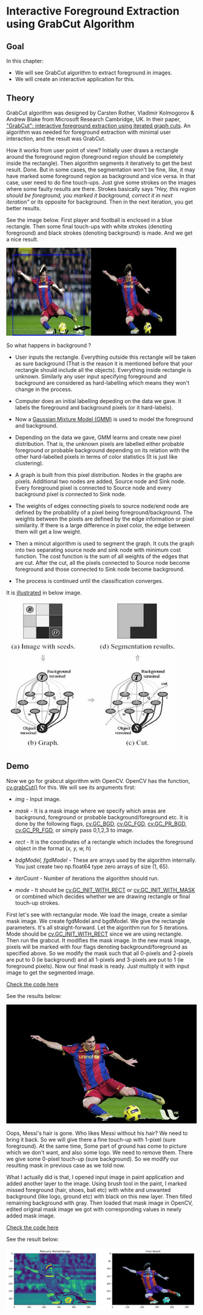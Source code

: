 # Interactive Foreground Extraction using GrabCut Algorithm 

## Goal

In this chapter:

- We will see GrabCut algorithm to extract foreground in images.
- We will create an interactive application for this.

## Theory

GrabCut algorithm was designed by Carsten Rother, Vladimir Kolmogorov & Andrew Blake from Microsoft Research Cambridge, UK. In their paper, ["GrabCut": interactive foreground extraction using iterated graph cuts](https://dl.acm.org/citation.cfm?id=1015720). An algorithm was needed for foreground extraction with minimal user interaction, and the result was GrabCut.

How it works from user point of view? Initially user draws a rectangle around the foreground region (foreground region should be completely inside the rectangle). Then algorithm segments it iteratively to get the best result. Done. But in some cases, the segmentation won't be fine, like, it may have marked some foreground region as background and vice versa. In that case, user need to do fine touch-ups. Just give some strokes on the images where some faulty results are there. Strokes basically says _"Hey, this region should be foreground, you marked it background, correct it in next iteration"_ or its opposite for background. Then in the next iteration, you get better results.

See the image below. First player and football is enclosed in a blue rectangle. Then some final touch-ups with white strokes (denoting foreground) and black strokes (denoting background) is made. And we get a nice result.

![grabcut-example](source/grabcut-example.jpg)

So what happens in background ?

- User inputs the rectangle. Everything outside this rectangle will be taken as sure background (That is the reason it is mentioned before that your rectangle should include all the objects). Everything inside rectangle is unknown. Similarly any user input specifying foreground and background are considered as hard-labelling which means they won't change in the process.

- Computer does an initial labelling depeding on the data we gave. It labels the foreground and background pixels (or it hard-labels).

- Now a [Gaussian Mixture Model (GMM)](https://jakevdp.github.io/PythonDataScienceHandbook/05.12-gaussian-mixtures.html) is used to model the foreground and background.

- Depending on the data we gave, GMM learns and create new pixel distribution. That is, the unknown pixels are labelled either probable foreground or probable background depending on its relation with the other hard-labelled pixels in terms of color statistics (It is just like clustering).

- A graph is built from this pixel distribution. Nodes in the graphs are pixels. Additional two nodes are added, Source node and Sink node. Every foreground pixel is connected to Source node and every background pixel is connected to Sink node.

- The weights of edges connecting pixels to source node/end node are defined by the probability of a pixel being foreground/background. The weights between the pixels are defined by the edge information or pixel similarity. If there is a large difference in pixel color, the edge between them will get a low weight.

- Then a mincut algorithm is used to segment the graph. It cuts the graph into two separating source node and sink node with minimum cost function. The cost function is the sum of all weights of the edges that are cut. After the cut, all the pixels connected to Source node become foreground and those connected to Sink node become background.

- The process is continued until the classification converges.

It is [illustrated](http://www.cs.ru.ac.za/research/g02m1682/) in below image.

![grabcut-scheme](source/grabcut-scheme.jpg)

## Demo

Now we go for grabcut algorithm with OpenCV. OpenCV has the function, [cv.grabCut()](https://docs.opencv.org/3.4.1/d7/d1b/group__imgproc__misc.html#ga909c1dda50efcbeaa3ce126be862b37f) for this. We will see its arguments first:

- _img_ - Input image.

- _mask_ - It is a mask image where we specify which areas are background, foreground or probable background/foreground etc. It is done by the following flags, [cv.GC_BGD][link-1], [cv.GC_FGD][link-1], [cv.GC_PR_BGD][link-1], [cv.GC_PR_FGD][link-1], or simply pass 0,1,2,3 to image.

[link-1]:https://docs.opencv.org/3.4.1/d7/d1b/group__imgproc__misc.html#ggad43d3e4208d3cf025d8304156b02ba38a889f1ce109543e8aed80a7abbc6dcb39

- _rect_ - It is the coordinates of a rectangle which includes the foreground object in the format (_x, y, w, h_)

- _bdgModel, fgdModel_ - These are arrays used by the algorithm internally. You just create two np.float64 type zero arrays of size (1, 65).

- _iterCount_ - Number of iterations the algorithm should run.

- _mode_ - It should be [cv.GC_INIT_WITH_RECT][link-2] or [cv.GC_INIT_WITH_MASK][link-2] or combined which decides whether we are drawing rectangle or final touch-up strokes.

[link-2]: https://docs.opencv.org/3.4.1/d7/d1b/group__imgproc__misc.html#ggaf8b5832ba85e59fc7a98a2afd034e558a5f8853c1e5a89c4aa2687d1f78a7e550

First let's see with rectangular mode. We load the image, create a similar mask image. We create fgdModel and bgdModel. We give the rectangle parameters. It's all straight-forward. Let the algorithm run for 5 iterations. Mode should be [cv.GC_INIT_WITH_RECT][link-2] since we are using rectangle. Then run the grabcut. It modifies the mask image. In the new mask image, pixels will be marked with four flags denoting background/foreground as specified above. So we modify the mask such that all 0-pixels and 2-pixels are put to 0 (ie background) and all 1-pixels and 3-pixels are put to 1 (ie foreground pixels). Now our final mask is ready. Just multiply it with input image to get the segmented image. 

[Check the code here](interactive-foreground-extraction-1.py)

See the results below:

![grabcut-scheme](output-files/messi-result-1.jpg)

Oops, Messi's hair is gone. Who likes Messi without his hair? We need to bring it back. So we will give there a fine touch-up with 1-pixel (sure foreground). At the same time, Some part of ground has come to picture which we don't want, and also some logo. We need to remove them. There we give some 0-pixel touch-up (sure background). So we modify our resulting mask in previous case as we told now.

What I actually did is that, I opened input image in paint application and added another layer to the image. Using brush tool in the paint, I marked missed foreground (hair, shoes, ball etc) with white and unwanted background (like logo, ground etc) with black on this new layer. Then filled remaining background with gray. Then loaded that mask image in OpenCV, edited original mask image we got with corresponding values in newly added mask image. 

[Check the code here](interactive-foreground-extraction-2.py) 

See the result below:

![Result](source/result.png)